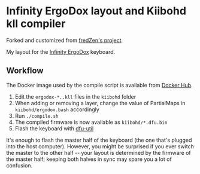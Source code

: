 # Infinity ErgoDox layout and Kiibohd kll compiler

Forked and customized from [fredZen's project](https://github.com/fredZen/ergodox-infinity-layout).

My layout for the [Infinity ErgoDox](http://input.club/devices/infinity-ergodox) keyboard.

## Workflow

The Docker image used by the compile script is available from
[Docker Hub](https://hub.docker.com/r/fmerizen/ergodox-infinity-layout/).

1. Edit the `ergodox-*..kll` files in the `kiibohd` folder
2. When adding or removing a layer, change the value of PartialMaps in `kiibohd/ergodox.bash` accordingly
3. Run `./compile.sh`
4. The compiled firmware is now available as `kiibohd/*.dfu.bin`
5. Flash the keyboard with [dfu-util](https://github.com/kiibohd/controller/wiki/Loading-DFU-Firmware)

It's enough to flash the master half of the keyboard (the one that's plugged into the host computer).
However, you might be surprised if you ever switch the master to the other half -- your layout is
determined by the firmware of the master half; keeping both halves in sync may spare you a lot
of confusion.

